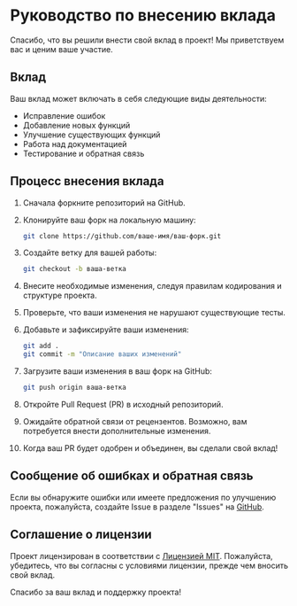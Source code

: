 # Руководство по внесению вклада

Спасибо, что вы решили внести свой вклад в проект! Мы приветствуем вас и ценим ваше участие.

## Вклад

Ваш вклад может включать в себя следующие виды деятельности:

- Исправление ошибок
- Добавление новых функций
- Улучшение существующих функций
- Работа над документацией
- Тестирование и обратная связь

## Процесс внесения вклада

1. Сначала форкните репозиторий на GitHub.

2. Клонируйте ваш форк на локальную машину:

   ```bash
   git clone https://github.com/ваше-имя/ваш-форк.git
   
3. Создайте ветку для вашей работы:
   ```bash
   git checkout -b ваша-ветка

4. Внесите необходимые изменения, следуя правилам кодирования и структуре проекта.
5. Проверьте, что ваши изменения не нарушают существующие тесты.
6. Добавьте и зафиксируйте ваши изменения:
   ```bash
   git add .
   git commit -m "Описание ваших изменений"
7. Загрузите ваши изменения в ваш форк на GitHub:
   ```bash
   git push origin ваша-ветка
8. Откройте Pull Request (PR) в исходный репозиторий.
9. Ожидайте обратной связи от рецензентов. Возможно, вам потребуется внести дополнительные изменения.
10. Когда ваш PR будет одобрен и объединен, вы сделали свой вклад!

## Сообщение об ошибках и обратная связь
Если вы обнаружите ошибки или имеете предложения по улучшению проекта, пожалуйста, создайте Issue в разделе "Issues" на [GitHub](https://github.com/SemenovaMar1a).

## Соглашение о лицензии
Проект лицензирован в соответствии с [Лицензией MIT](https://github.com/SemenovaMar1a/DogHome/blob/master/LICENSE.md). Пожалуйста, убедитесь, что вы согласны с условиями лицензии, прежде чем вносить свой вклад.

Спасибо за ваш вклад и поддержку проекта!    
